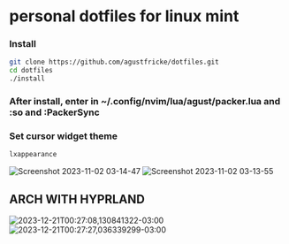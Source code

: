 # personal dotfiles for linux mint

### Install

```bash
git clone https://github.com/agustfricke/dotfiles.git
cd dotfiles
./install
```

### After install, enter in **~/.config/nvim/lua/agust/packer.lua** and **:so** and **:PackerSync**

### Set cursor widget theme

```bash
lxappearance
```

![Screenshot 2023-11-02 03-14-47](https://github.com/agustfricke/dotfiles/assets/110266171/1da8e3c0-dc1e-4130-a33b-f642def1f910)
![Screenshot 2023-11-02 03-13-55](https://github.com/agustfricke/dotfiles/assets/110266171/4b1273a1-1a15-4297-bd24-c207cf5e6b16)

## ARCH WITH HYPRLAND
![2023-12-21T00:27:08,130841322-03:00](https://github.com/agustfricke/dotfiles/assets/110266171/21d96287-dffb-4cc4-9482-b78cb552ec57)
![2023-12-21T00:27:27,036339299-03:00](https://github.com/agustfricke/dotfiles/assets/110266171/fedd1b90-8c02-42c7-a87b-185a463c3b99)
